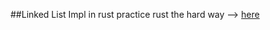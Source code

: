 ##Linked List Impl in rust
practice rust the hard way --> [here](https://rust-unofficial.github.io/too-many-lists/first-push.html)
